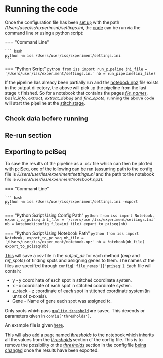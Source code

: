 # Running the code

Once the configuration file has been [set up](config_setup.md) with the path */Users/user/iss/experiment/settings.ini*, 
the [code](code/pipeline/run.md#iss.pipeline.run.run_pipeline) can be run via the command line or using a python script:

=== "Command Line"

    ``` bash
    python -m iss /Users/user/iss/experiment/settings.ini
    ```

=== "Python Script"
    ``` python
    from iss import run_pipeline
    ini_file = '/Users/user/iss/experiment/settings.ini'
    nb = run_pipeline(ini_file)
    ```

If the pipeline has already been partially run and the [notebook.npz](notebook.md) file exists in the output directory, 
the above will pick up the pipeline from the last stage it finished. So for a notebook that contains the pages 
[*file_names*](notebook_comments.md#file_names), [*basic_info*](notebook_comments.md#basic_info),
[*extract*](notebook_comments.md#extract), [*extract_debug*](notebook_comments.md#extract_debug) and 
[*find_spots*](notebook_comments.md#find_spots), running the above code will start the pipeline at
the [stitch stage](code/pipeline/run.md#iss.pipeline.run.run_stitch).

## Check data before running

## Re-run section

## Exporting to pciSeq
To save the results of the pipeline as a .csv file which can then be plotted with pciSeq, one  of 
the following can be run (assuming path to the config file is */Users/user/iss/experiment/settings.ini* 
and the path to the notebook file is */Users/user/iss/experiment/notebook.npz*):

=== "Command Line"

    ``` bash
    python -m iss /Users/user/iss/experiment/settings.ini -export
    ```

=== "Python Script Using Config Path"
    ``` python
    from iss import Notebook, export_to_pciseq
    ini_file = '/Users/user/iss/experiment/settings.ini'
    nb = Notebook(config_file=ini_file)
    export_to_pciseq(nb)
    ```

=== "Python Script Using Notebook Path"
    ``` python
    from iss import Notebook, export_to_pciseq
    nb_file = '/Users/user/iss/experiment/notebook.npz'
    nb = Notebook(nb_file)
    export_to_pciseq(nb)
    ```

[This](code/utils/pciseq.md#iss.utils.pciseq.export_to_pciseq) will save a csv file in the *output_dir* for each method 
(*omp* and *ref_spots*) of finding spots and assigning genes to them.
The names of the files are specified through `config['file_names']['pciseq']`. Each file will contain:

- y - y coordinate of each spot in stitched coordinate system.
- x - x coordinate of each spot in stitched coordinate system.
- z_stack - z coordinate of each spot in stitched coordinate system (in units of z-pixels).
- Gene - Name of gene each spot was assigned to.

Only spots which pass [`quality_threshold`](code/call_spots/qual_check.md#iss.call_spots.qual_check.quality_threshold)
are saved. This depends on parameters given in [`config['thresholds']`](config.md#thresholds).

An example file is given [here](images/pciseq_omp.csv).

This will also add a page named [*thresholds*](notebook_comments.md#thresholds) to the notebook which 
inherits all the values from the [*thresholds*](config.md#thresholds) section of the config file. 
This is to remove the possibility of the [*thresholds*](config.md#thresholds) section in the config
file [being changed](notebook.md#configuration-file) once the results have been exported.